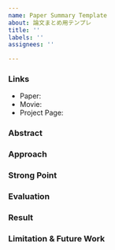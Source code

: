 ```yaml
---
name: Paper Summary Template
about: 論文まとめ用テンプレ
title: ''
labels: ''
assignees: ''

---
```


### Links
- Paper: 
- Movie:
- Project Page:

### Abstract

### Approach

### Strong Point

### Evaluation

### Result

### Limitation & Future Work
